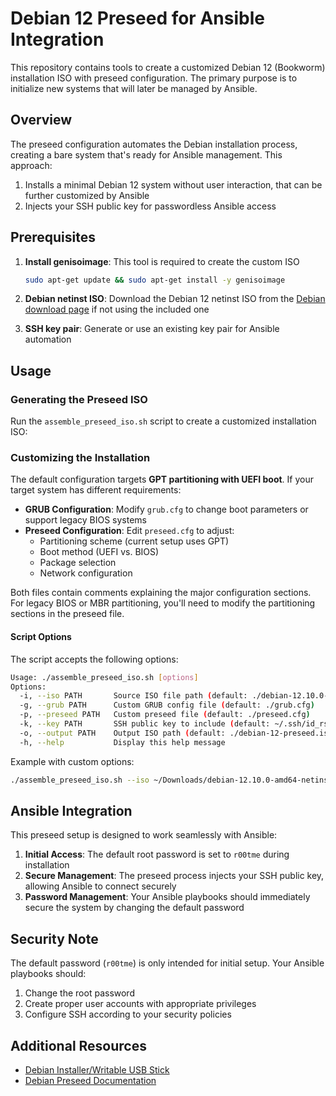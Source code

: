 # Debian 12 Preseed for Ansible Integration

This repository contains tools to create a customized Debian 12 (Bookworm) installation ISO with preseed configuration. The primary purpose is to initialize new systems that will later be managed by Ansible.

## Overview

The preseed configuration automates the Debian installation process, creating a bare system that's ready for Ansible management. This approach:

1. Installs a minimal Debian 12 system without user interaction, that can be further customized by Ansible
2. Injects your SSH public key for passwordless Ansible access

## Prerequisites

1. **Install genisoimage**: This tool is required to create the custom ISO
   ```bash
   sudo apt-get update && sudo apt-get install -y genisoimage
   ```

2. **Debian netinst ISO**: Download the Debian 12 netinst ISO from the [Debian download page](https://www.debian.org/download) if not using the included one

3. **SSH key pair**: Generate or use an existing key pair for Ansible automation

## Usage

### Generating the Preseed ISO

Run the `assemble_preseed_iso.sh` script to create a customized installation ISO:

### Customizing the Installation

The default configuration targets **GPT partitioning with UEFI boot**. If your target system has different requirements:

- **GRUB Configuration**: Modify `grub.cfg` to change boot parameters or support legacy BIOS systems
- **Preseed Configuration**: Edit `preseed.cfg` to adjust:
  - Partitioning scheme (current setup uses GPT)
  - Boot method (UEFI vs. BIOS)
  - Package selection
  - Network configuration

Both files contain comments explaining the major configuration sections. For legacy BIOS or MBR partitioning, you'll need to modify the partitioning sections in the preseed file.

#### Script Options

The script accepts the following options:

```bash
Usage: ./assemble_preseed_iso.sh [options]
Options:
  -i, --iso PATH       Source ISO file path (default: ./debian-12.10.0-amd64-netinst.iso)
  -g, --grub PATH      Custom GRUB config file (default: ./grub.cfg)
  -p, --preseed PATH   Custom preseed file (default: ./preseed.cfg)
  -k, --key PATH       SSH public key to include (default: ~/.ssh/id_rsa.pub)
  -o, --output PATH    Output ISO path (default: ./debian-12-preseed.iso)
  -h, --help           Display this help message
```

Example with custom options:
```bash
./assemble_preseed_iso.sh --iso ~/Downloads/debian-12.10.0-amd64-netinst.iso --key ~/.ssh/custom_key.pub
```

## Ansible Integration

This preseed setup is designed to work seamlessly with Ansible:

1. **Initial Access**: The default root password is set to `r00tme` during installation
2. **Secure Management**: The preseed process injects your SSH public key, allowing Ansible to connect securely
3. **Password Management**: Your Ansible playbooks should immediately secure the system by changing the default password

## Security Note

The default password (`r00tme`) is only intended for initial setup. Your Ansible playbooks should:

1. Change the root password
2. Create proper user accounts with appropriate privileges
3. Configure SSH according to your security policies

## Additional Resources

- [Debian Installer/Writable USB Stick](https://wiki.debian.org/DebianInstaller/WritableUSBStick)
- [Debian Preseed Documentation](https://www.debian.org/releases/stable/amd64/apb.en.html)